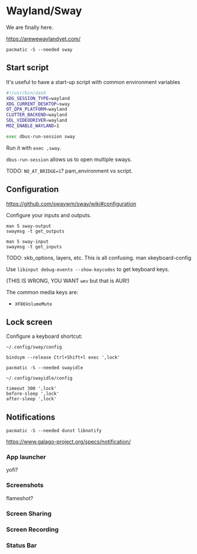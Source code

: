 # Wayland/Sway

We are finally here.

<https://arewewaylandyet.com/>

`pacmatic -S --needed sway`

## Start script

It's useful to have a start-up script with common environment variables

```sh
#!/usr/bin/dash
XDG_SESSION_TYPE=wayland
XDG_CURRENT_DESKTOP=sway
QT_QPA_PLATFORM=wayland
CLUTTER_BACKEND=wayland
SDL_VIDEODRIVER=wayland
MOZ_ENABLE_WAYLAND=1

exec dbus-run-session sway
```

Run it with `exec ,sway`.

`dbus-run-session` allows us to open multiple sways.

TODO: `NO_AT_BRIDGE=1`? pam_environment vs script.

## Configuration

<https://github.com/swaywm/sway/wiki#configuration>

Configure your inputs and outputs.

```
man 5 sway-output
swaymsg -t get_outputs

man 5 sway-input
swaymsg -t get_inputs
```

TODO: xkb_options, layers, etc. This is all confusing.
    man xkeyboard-config

Use `libinput debug-events --show-keycodes` to get keyboard keys.

(THIS IS WRONG, YOU WANT `wev` but that is AUR!)

The common media keys are:

* `XF86VolumeMute`

## Lock screen

Configure a keyboard shortcut:

`~/.config/sway/config`

```
bindsym --release Ctrl+Shift+l exec ',lock'
```

`pacmatic -S --needed swayidle`

`~/.config/swayidle/config`

```
timeout 300 ',lock'
before-sleep ',lock'
after-sleep ',lock'
```

## Notifications

`pacmatic -S --needed dunst libnotify`

<https://www.galago-project.org/specs/notification/>

### App launcher

yofi?

### Screenshots

flameshot?

### Screen Sharing

### Screen Recording

### Status Bar
